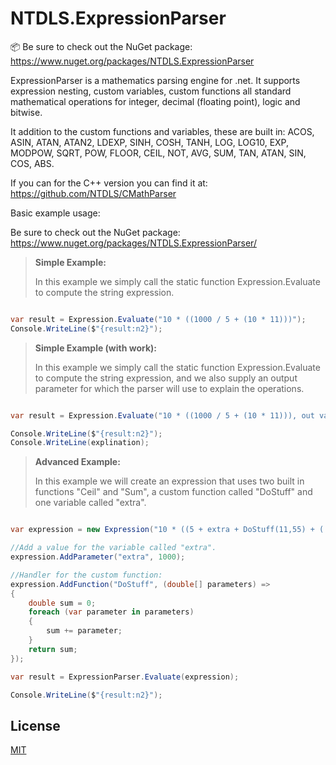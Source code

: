 # NTDLS.ExpressionParser

📦 Be sure to check out the NuGet package: https://www.nuget.org/packages/NTDLS.ExpressionParser

ExpressionParser is a mathematics parsing engine for .net. It supports expression nesting, custom variables, custom functions all standard mathematical operations for integer, decimal (floating point), logic and bitwise.

It addition to the custom functions and variables, these are built in: ACOS, ASIN, ATAN, ATAN2, LDEXP, SINH, COSH, TANH, LOG, LOG10, EXP, MODPOW, SQRT, POW, FLOOR, CEIL, NOT, AVG, SUM, TAN, ATAN, SIN, COS, ABS.

If you can for the C++ version you can find it at: https://github.com/NTDLS/CMathParser

Basic example usage:

Be sure to check out the NuGet package: https://www.nuget.org/packages/NTDLS.ExpressionParser/

>**Simple Example:**
>
>In this example we simply call the static function Expression.Evaluate to compute the string expression.
```csharp

var result = Expression.Evaluate("10 * ((1000 / 5 + (10 * 11)))");
Console.WriteLine($"{result:n2}");
```

>**Simple Example (with work):**
>
>In this example we simply call the static function Expression.Evaluate to compute the string expression, and we also supply an output parameter for which the parser will use to explain the operations.
```csharp

var result = Expression.Evaluate("10 * ((1000 / 5 + (10 * 11))), out var explination");

Console.WriteLine($"{result:n2}");
Console.WriteLine(explination);
```

>**Advanced Example:**
>
>In this example we will create an expression that uses two built in functions "Ceil" and "Sum", a custom function called "DoStuff" and one variable called "extra".
```csharp

var expression = new Expression("10 * ((5 + extra + DoStuff(11,55) + ( 10 + !0 )) * Ceil(SUM(11.6, 12.5, 14.7, 11.11)) + 60.5) * 10");

//Add a value for the variable called "extra".
expression.AddParameter("extra", 1000);

//Handler for the custom function:
expression.AddFunction("DoStuff", (double[] parameters) =>
{
    double sum = 0;
    foreach (var parameter in parameters)
    {
        sum += parameter;
    }
	return sum;
});

var result = ExpressionParser.Evaluate(expression);

Console.WriteLine($"{result:n2}");

```

## License
[MIT](https://choosealicense.com/licenses/mit/)

